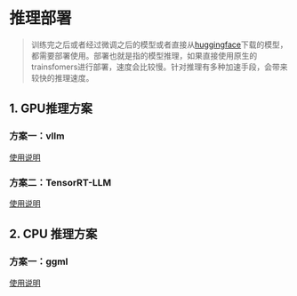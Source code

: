 # 推理部署

> 训练完之后或者经过微调之后的模型或者直接从[huggingface](https://huggingface.co/FlagAlpha)下载的模型，都需要部署使用。部署也就是指的模型推理，如果直接使用原生的trainsfomers进行部署，速度会比较慢。针对推理有多种加速手段，会带来较快的推理速度。



## 1. GPU推理方案

### 方案一：vllm

[使用说明](../inference-speed/GPU/vllm_example/README.md)

### 方案二：TensorRT-LLM

[使用说明](../inference-speed/GPU/TensorRT-LLM_example/README.md)


## 2. CPU 推理方案

### 方案一：ggml
[使用说明](../inference-speed/CPU/ggml/README.md)
